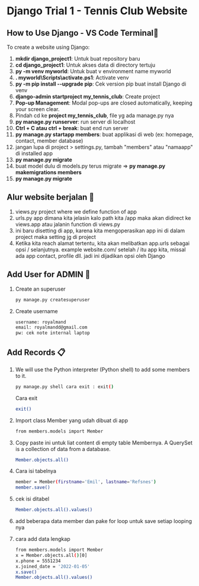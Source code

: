 # Django Trial 1 - Tennis Club Website

## How to Use Django - VS Code Terminal🌟
To create a website using Django:

1. **mkdir django_project1**: Untuk buat repository baru
2. **cd django_project1**: Untuk akses data di directory tertuju
3. **py -m venv myworld**: Untuk buat v environment name myworld
4. **. myworld\Scripts\activate.ps1**: Activate venv
5. **py -m pip install --upgrade pip**: Cek version pip buat install Django di venv
6. **django-admin startproject my_tennis_club**: Create project
7. **Pop-up Management**: Modal pop-ups are closed automatically, keeping your screen clear.
8. Pindah cd ke **project my_tennis_club**, file yg ada manage.py nya
9. **py manage.py runserver**: run server di localhost
10. **Ctrl + C atau ctrl + break**: buat end run server
11. **py manage.py startapp members**: buat applikasi di web (ex: homepage, contact, member database)
12. jangan lupa di project > settings.py, tambah "members" atau "namaapp" di installed app
13. **py manage.py migrate**
14. buat model dulu di models.py terus migrate => **py manage.py makemigrations members**
15. **py manage.py migrate**


## Alur website berjalan 📖
1. views.py project where we define function of app
2. urls.py app dimana kita jelasin kalo path kita /app maka akan didirect ke views.app atau jalanin function di views.py
3. ini baru disetting di app, karena kita mengoperasikan app ini di dalam project maka setting jg di project
4. Ketika kita reach alamat tertentu, kita akan melibatkan app.urls sebagai opsi / selanjutnya. example website.com/ setelah / itu app kita, missal ada app contact, profile dll. jadi ini dijadikan opsi oleh Django


## Add User for ADMIN 🤝
1. Create an superuser
   ```bash
   py manage.py createsuperuser
   ```
3. Create username
   ```bash
   username: royalmand
   email: royalmandd@gmail.com
   pw: cek note internal laptop
   ```

## Add Records 📋
1. We will use the Python interpreter (Python shell) to add some members to it.
   ```bash
   py manage.py shell cara exit : exit()
   ```

   Cara exit
   ```bash
   exit()
   ```
   
3. Import class Member yang udah dibuat di app
   ```bash
   from members.models import Member
   ```
   
5. Copy paste ini untuk liat content di empty table Membernya. A QuerySet is a collection of data from a database.
   ```bash
   Member.objects.all()
   ```
   
7. Cara isi tabelnya
   ```bash
   member = Member(firstname='Emil', lastname='Refsnes')
   member.save()
   ```
   
5. cek isi ditabel
   ```bash
   Member.objects.all().values()
   ```
   
8. add beberapa data member dan pake for loop untuk save setiap looping nya 

9. cara add data lengkap
    ```bash
   from members.models import Member
   x = Member.objects.all()[0]
   x.phone = 5551234
   x.joined_date = '2022-01-05'
   x.save()
   Member.objects.all().values()
   ```
   

